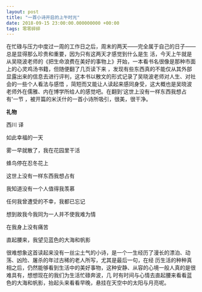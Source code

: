 ```yaml
---
layout: post
title: "一首小诗开启的上午时光"
date: 2018-09-15 23:00:00.000000000 +00:00
tags: 零零碎碎
---
```


在忙碌与压力中度过一周的工作日之后，周末的两天——完全属于自己的日子——总是显得那么珍贵和重要，因为只有这两天才感觉到什么是生
活，今天上午就是从吴晓波老师的《把生命浪费在美好的事物上》开始，一本看书名很像是那种市面上的心灵鸡汤书籍，但随便翻了几页读下来
，发现有些东西真的不能仅从其外部显露出来的信息去进行评判，这本书以散文的形式记录了吴晓波老师对人生、对社会的一些个人看法与感悟
，简短而又能让人读起来感同身受，这大概也是吴晓波老师外在儒雅、内在博学所给人的感觉吧。在翻到‘这世上没有一样东西我想占有’一节
，被开篇的米沃什的一首小诗所吸引，很美，很干净。

**礼物**

西川 译

如此幸福的一天

雾一早就散了，我在花园里干活

蜂鸟停在忍冬花上

这世上没有一样东西我想占有

我知道没有一个人值得我羡慕

任何我曾遭受的不幸，我都已忘记

想到故我今我同为一人并不使我难为情

在我身上没有痛苦

直起腰来，我望见蓝色的大海和帆影

很难想象这首读起来没有一丝尘土气的小诗，是一个一生经历了漫长的漂泊、动荡、凶险、屠杀的年过古稀的老人所写，尤其是最后一句，在经
历生活的种种真相之后，仍然能够看到生活中的美好事物，这种安静、从容的心境一般人真的是很难具有，想想现在的我们为生活忙碌奔波，几
时有时间与心情去直起腰来看看蓝色的大海和帆影，抬起头来看看早晚，悬挂在天空中的太阳与月亮呢。